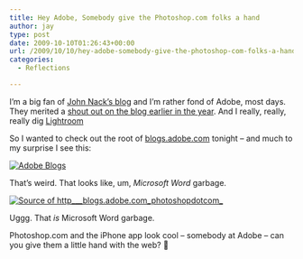 ```yaml
---
title: Hey Adobe, Somebody give the Photoshop.com folks a hand
author: jay
type: post
date: 2009-10-10T01:26:43+00:00
url: /2009/10/10/hey-adobe-somebody-give-the-photoshop-com-folks-a-hand/
categories:
  - Reflections

---
```

I’m a big fan of [John Nack’s blog][1] and I’m rather fond of Adobe, most days. They merited a [shout out on the blog earlier in the year][2]. And I really, really, really dig [Lightroom][3]

So I wanted to check out the root of [blogs.adobe.com][4] tonight &#8211; and much to my surprise I see this:

[![Adobe Blogs][5]][5]

That’s weird. That looks like, um, _Microsoft Word_ garbage.

[![Source of http___blogs.adobe.com_photoshopdotcom_][6]][6]

Uggg. That _is_ Microsoft Word garbage.

Photoshop.com and the iPhone app look cool &#8211; somebody at Adobe &#8211; can you give them a little hand with the web? 🙂

 [1]: http://blogs.adobe.com/jnack/
 [2]: https://rambleon.org/2009/05/17/a-shout-out-to-adobe/
 [3]: http://blogs.adobe.com/lightroomjournal/
 [4]: http://blogs.adobe.com
 [5]: https://cdn.rambleon.org/migrate/2009/10/Adobe-Blogs.jpg
 [6]: https://cdn.rambleon.org/migrate/2009/10/Source-of-http___blogs.adobe.com_photoshopdotcom_1.jpg